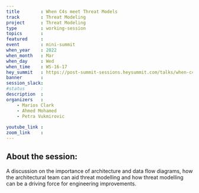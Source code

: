 ```yaml
---
title        : When C4s meet Threat Models
track        : Threat Modeling
project      : Threat Modeling
type         : working-session
topics       :
featured     :
event        : mini-summit
when_year    : 2022
when_month   : Mar
when_day     : Wed
when_time    : WS-16-17
hey_summit   : https://post-summit-sessions.heysummit.com/talks/when-c4s-meet-threat-models/
banner       : 
session_slack:
#status      : 
description  :
organizers   :
    - Marios Clark
    - Ahmed Mohamed
    - Petra Vukmirovic
    
youtube_link : 
zoom_link    : 
---
```


## About the session:
A discussion on the importance of architecture and data flow diagrams, how the architectural team can aid threat modelling and how threat modelling can be a driving force for engineering improvements.
